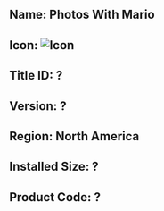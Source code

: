 ## Name: Photos With Mario

## Icon: ![Icon](https://github.com/GrewdonGaming21/3DS-Titles-Database/blob/main/Photos%20With%20Mario/Description/home%20icon.png?raw=true)

## Title ID: ?

## Version: ?

## Region: North America

## Installed Size: ?

## Product Code: ?

